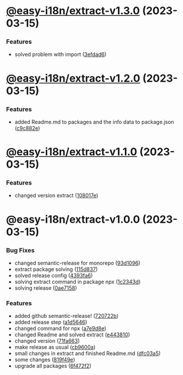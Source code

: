 # [@easy-i18n/extract-v1.3.0](https://github.com/sky10p/easy-i18n/compare/@easy-i18n/extract-v1.2.0...@easy-i18n/extract-v1.3.0) (2023-03-15)


### Features

* solved problem with import ([3efdad6](https://github.com/sky10p/easy-i18n/commit/3efdad606a830618c75527f00d601fe0471bbf48))

# [@easy-i18n/extract-v1.2.0](https://github.com/sky10p/easy-i18n/compare/@easy-i18n/extract-v1.1.0...@easy-i18n/extract-v1.2.0) (2023-03-15)


### Features

* added Readme.md to packages and the info data to package.json ([c9c882e](https://github.com/sky10p/easy-i18n/commit/c9c882e1b01c30f1fd1ccad8daf32ee42eca2129))

# [@easy-i18n/extract-v1.1.0](https://github.com/sky10p/easy-i18n/compare/@easy-i18n/extract-v1.0.2...@easy-i18n/extract-v1.1.0) (2023-03-15)


### Features

* changed version extract ([108017e](https://github.com/sky10p/easy-i18n/commit/108017e2df75a381401f211b76c16160be5a8733))

# @easy-i18n/extract-v1.0.0 (2023-03-15)


### Bug Fixes

* changed semantic-release for monorepo ([93d1096](https://github.com/sky10p/easy-i18n/commit/93d1096195432326974f11ddbea2f5c8a02e7d5b))
* extract package solving ([115d837](https://github.com/sky10p/easy-i18n/commit/115d8373f2f842e62b1453bb3da101f97c2368c0))
* solved release config ([4393fa6](https://github.com/sky10p/easy-i18n/commit/4393fa609cc442eb1d08528c8da3e7f3efcd79c9))
* solving extract command in package npx ([1c2343d](https://github.com/sky10p/easy-i18n/commit/1c2343d6a5d6cc67d8366143c8890d32d18b1c52))
* solving release ([0ae7158](https://github.com/sky10p/easy-i18n/commit/0ae7158da1cc2b69f10be7cab0760124fa40f517))


### Features

* added github semantic-release! ([720722b](https://github.com/sky10p/easy-i18n/commit/720722b8a52d6e4057a1e8b99420d273faa52766))
* added release step ([a1d5646](https://github.com/sky10p/easy-i18n/commit/a1d56468920cad0e75e00c07db9fe93bebb5c63c))
* changed command for npx ([a7e9d8e](https://github.com/sky10p/easy-i18n/commit/a7e9d8e8cc31e0f10db3befa57494e0f30f872da))
* changed Readme and solved extract ([e443810](https://github.com/sky10p/easy-i18n/commit/e443810a884d54703a2a45618633a937dfbf9ace))
* changed version ([71fa663](https://github.com/sky10p/easy-i18n/commit/71fa66342ed08ccbd477f4d462c35180919a27f7))
* make release as usual ([cb9600a](https://github.com/sky10p/easy-i18n/commit/cb9600a74f4f570d5943c0bd7a01d4e0053731cd))
* small changes in extract and finished Readme.md ([dfc03a5](https://github.com/sky10p/easy-i18n/commit/dfc03a5d1969ff14ab20a773e3afeb9aa285db35))
* some changes ([819f49e](https://github.com/sky10p/easy-i18n/commit/819f49e900f66ead47511e2a1fbe9817b77d03d3))
* upgrade all packages ([6f472f2](https://github.com/sky10p/easy-i18n/commit/6f472f279e1a9ed11c59c8e943555edff9cedd7b))
